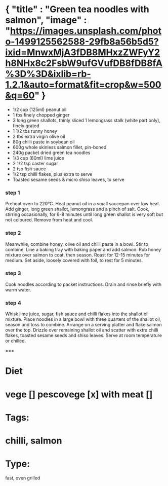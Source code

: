 {
    "title" : "Green tea noodles with salmon",
    "image" : "https://images.unsplash.com/photo-1499125562588-29fb8a56b5d5?ixid=MnwxMjA3fDB8MHxzZWFyY2h8NHx8c2FsbW9ufGVufDB8fDB8fA%3D%3D&ixlib=rb-1.2.1&auto=format&fit=crop&w=500&q=60"
}
===
- 1/2 cup (125ml) peanut oil
- 1 tbs finely chopped ginger
- 3 long green shallots, thinly sliced
1 lemongrass stalk (white part only), finely grated
- 1 1/2 tbs runny honey
- 2 tbs extra virgin olive oil
- 80g chilli paste in soybean oil
- 600g whole skinless salmon fillet, pin-boned
- 240g packet dried green tea noodles
- 1/3 cup (80ml) lime juice
- 2 1/2 tsp caster sugar
- 2 tsp fish sauce
- 1/2 tsp chilli flakes, plus extra to serve
- Toasted sesame seeds & micro shiso leaves, to serve

### step 1
Preheat oven to 220°C. Heat peanut oil in a small saucepan over low heat. Add ginger, long green shallot, lemongrass and a pinch of salt. Cook, stirring occasionally, for 6-8 minutes until long green shallot is very soft but not coloured. Remove from heat and cool.

### step 2
Meanwhile, combine honey, olive oil and chilli paste in a bowl. Stir to combine. Line a baking tray with baking paper and add salmon. Rub honey mixture over salmon to coat, then season. Roast for 12-15 minutes for medium. Set aside, loosely covered with foil, to rest for 5 minutes.

### step 3
Cook noodles according to packet instructions. Drain and rinse briefly with warm water.

### step 4
Whisk lime juice, sugar, fish sauce and chilli flakes into the shallot oil mixture. Place noodles in a large bowl with three quarters of the shallot oil, season and toss to combine. Arrange on a serving platter and flake salmon over the top. Drizzle over remaining shallot oil and scatter with extra chilli flakes, toasted sesame seeds and shiso leaves. Serve at room temperature or chilled.


===
# Diet
vege        []
pescovege   [x]
with meat   []
===
# Tags: 
chilli, salmon
===
# Type:
fast, oven grilled
